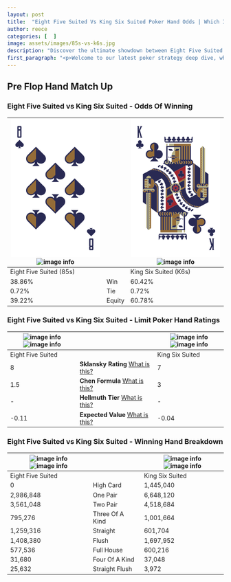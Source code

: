 ```yaml
---
layout: post
title:  "Eight Five Suited Vs King Six Suited Poker Hand Odds | Which Is The Better Hand In Poker? A Complete Guide"
author: reece
categories: [  ]
image: assets/images/85s-vs-k6s.jpg
description: "Discover the ultimate showdown between Eight Five Suited and King Six Suited in poker! Uncover the odds, strategies, and scenarios where one hand triumphs over the other. Get ready to up your poker game with this thrilling analysis."
first_paragraph: "<p>Welcome to our latest poker strategy deep dive, where we're pitting two distinct hands against each other in a high-stakes showdown: Eight Five Suited vs King Six Suited.</p><p>In the dynamic world of poker, every decision counts, and knowing which hand holds the upper hand is key to your success at the table.</p><p>In this article, we'll dissect these two hands, explore the scenarios where one dominates the other, and equip you with the knowledge to make strategic choices that can tip the odds in your favor.</p><p>Get ready to unravel the intriguing dynamics of these poker hands and elevate your game to new heights.</p>"
---
```




[comment]: # (sp0)

## Pre Flop Hand Match Up

<div class="table hand-ratings" markdown="1"> 



### Eight Five Suited vs King Six Suited - Odds Of Winning


    
| ![image info](assets/images/hand1/8.png) ![image info](assets/images/hand1/5s.png) |  | ![image info](assets/images/hand2/k.png) ![image info](assets/images/hand2/6s.png) |
| -------- | -------- | -------- |
| Eight Five Suited (85s) |  | King Six Suited (K6s) |
| 38.86% | Win | 60.42% |
| 0.72% | Tie | 0.72% |
| 39.22% | Equity | 60.78% |




[comment]: # (sp1)



### Eight Five Suited vs King Six Suited - Limit Poker Hand Ratings


    
| ![image info](https://www.riverpairs.com/assets/images/hand1/8.png) ![image info](https://www.riverpairs.com/assets/images/hand1/5s.png) |  | ![image info](https://www.riverpairs.com/assets/images/hand2/k.png) ![image info](https://www.riverpairs.com/assets/images/hand2/6s.png) |
| -------- | -------- | -------- |
| Eight Five Suited |  | King Six Suited |
| 8 | **Sklansky Rating** [What is this?](/sklansky-rating-explained) | 7 |
| 1.5 | **Chen Formula** [What is this?](/chen-formula-explained) | 3 |
| - | **Hellmuth Tier** [What is this?](/Hellmuth-tier-explained) | - |
| -0.11 | **Expected Value** [What is this?](/expected-value-explained) | -0.04 |




[comment]: # (sp2)



### Eight Five Suited vs King Six Suited - Winning Hand Breakdown


    
| ![image info](https://www.riverpairs.com/assets/images/hand1/8.png) ![image info](https://www.riverpairs.com/assets/images/hand1/5s.png) |  | ![image info](https://www.riverpairs.com/assets/images/hand2/k.png) ![image info](https://www.riverpairs.com/assets/images/hand2/6s.png) |
| -------- | -------- | -------- |
| Eight Five Suited |  | King Six Suited |
| 0 | High Card | 1,445,040 |
| 2,986,848 | One Pair | 6,648,120 |
| 3,561,048 | Two Pair | 4,518,684 |
| 795,276 | Three Of A Kind | 1,001,664 |
| 1,259,316 | Straight | 601,704 |
| 1,408,380 | Flush | 1,697,952 |
| 577,536 | Full House | 600,216 |
| 31,680 | Four Of A Kind | 37,048 |
| 25,632 | Straight Flush | 3,972 |




[comment]: # (sp3)



</div>

[comment]: # (sp4)



[comment]: # (sp5)

